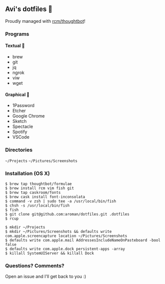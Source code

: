 ## Avi's dotfiles 🤖
Proudly managed with [rcm/thoughtbot](https://github.com/thoughtbot/rcm)!

### Programs

#### Textual 🙈
- brew
- git
- jq
- ngrok
- viw
- wget

#### Graphical 👀
- 1Password
- Etcher
- Google Chrome
- Sketch
- Spectacle
- Spotify
- VSCode

### Directories
`~/Projects`
`~/Pictures/Screenshots`

### Installation (OS X)

```
$ brew tap thoughtbot/formulae
$ brew install rcm vim fish git
$ brew tap caskroom/fonts
$ brew cask install font-inconsolata
$ command -v zsh | sudo tee -a /usr/local/bin/fish
$ chsh -s /usr/local/bin/fish
$ fish
$ git clone git@github.com:aroman/dotfiles.git .dotfiles
$ rcup

$ mkdir ~/Projects
$ mkdir ~/Pictures/Screenshots && defaults write com.apple.screencapture location ~/Pictures/Screenshots
$ defaults write com.apple.mail AddressesIncludeNameOnPasteboard -bool false
$ defaults write com.apple.dock persistent-apps -array
$ killall SystemUIServer && killall Dock
```

### Questions? Comments?

Open an issue and I'll get back to you :)
